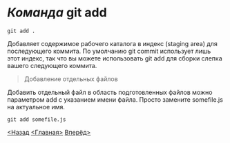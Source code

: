 # ***Команда*** **git add**

```
git add .
```

 Добавляет содержимое рабочего каталога в индекс (staging area) для последующего коммита. По умолчанию git commit использует лишь этот индекс, так что вы можете использовать git add для сборки слепка вашего следующего коммита.

>Добавление отдельных файлов 

Добавить отдельный файл в область подготовленных файлов можно параметром add с указанием имени файла. Просто замените somefile.js на актуальное имя.

```
git add somefile.js
```

[<Назад](./../Pages/status.md)  [<Главная>](./../readme.md)   [Вперёд>](./Pages/../commit.md)
